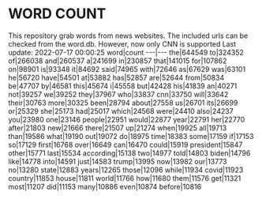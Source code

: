 # WORD COUNT
This repository grab words from news websites. The included urls can be checked from the word.db.
However, now only CNN is supported
Last update: 2022-07-17 00:00:25
word|count
---|---
the|644549
to|324352
of|266038
and|260537
a|241699
in|230857
that|141015
for|107862
on|98901
is|93348
it|84692
said|74965
with|72646
as|67629
was|63101
he|56720
have|54501
at|53882
has|52857
are|52644
from|50834
be|47707
by|46581
this|45674
i|45558
but|42428
his|41839
an|40271
not|39257
we|39252
they|37967
who|33837
cnn|33750
will|33642
their|30763
more|30325
been|28794
about|27558
us|26701
its|26699
or|25329
she|25173
had|25017
which|24568
were|24410
also|24237
you|23980
one|23146
people|22951
would|22877
year|22791
her|22770
after|21803
new|21666
there|21507
up|21274
when|19925
all|19713
than|19586
what|19190
out|19072
do|18975
time|18383
some|17159
if|17153
so|17129
first|16768
over|16649
can|16470
could|15919
president|15847
other|15771
last|15534
according|15138
two|14977
told|14803
biden|14796
like|14778
into|14591
just|14583
trump|13995
now|13982
our|13773
no|13280
state|12883
years|12265
those|12096
while|11934
covid|11923
country|11853
house|11811
world|11766
how|11680
them|11576
get|11321
most|11207
did|11153
many|10886
even|10874
before|10816
